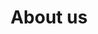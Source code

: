 ---
title: About us
url: '/about'

menu:
  main:
    identifier: about
    name: About us
    weight: 1
---